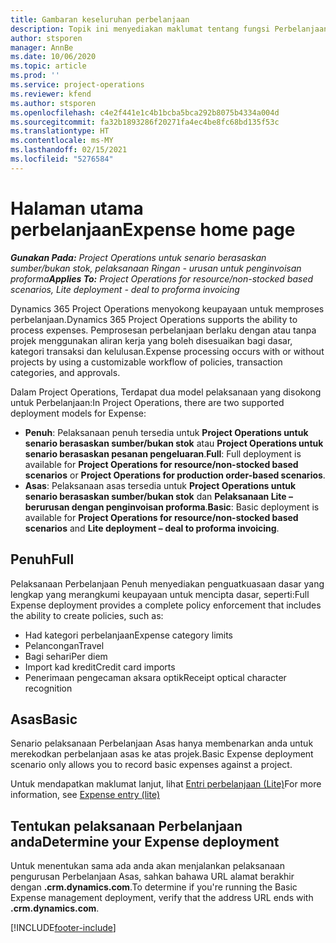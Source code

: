 ```yaml
---
title: Gambaran keseluruhan perbelanjaan
description: Topik ini menyediakan maklumat tentang fungsi Perbelanjaan dalam Project Operations.
author: stsporen
manager: AnnBe
ms.date: 10/06/2020
ms.topic: article
ms.prod: ''
ms.service: project-operations
ms.reviewer: kfend
ms.author: stsporen
ms.openlocfilehash: c4e2f441e1c4b1bcba5bca292b8075b4334a004d
ms.sourcegitcommit: fa32b1893286f20271fa4ec4be8fc68bd135f53c
ms.translationtype: HT
ms.contentlocale: ms-MY
ms.lasthandoff: 02/15/2021
ms.locfileid: "5276584"
---
```

# <a name="expense-home-page"></a><span data-ttu-id="d11e9-103">Halaman utama perbelanjaan</span><span class="sxs-lookup"><span data-stu-id="d11e9-103">Expense home page</span></span>

<span data-ttu-id="d11e9-104">_**Gunakan Pada:** Project Operations untuk senario berasaskan sumber/bukan stok, pelaksanaan Ringan - urusan untuk penginvoisan proforma_</span><span class="sxs-lookup"><span data-stu-id="d11e9-104">_**Applies To:** Project Operations for resource/non-stocked based scenarios, Lite deployment - deal to proforma invoicing_</span></span>


<span data-ttu-id="d11e9-105">Dynamics 365 Project Operations menyokong keupayaan untuk memproses perbelanjaan.</span><span class="sxs-lookup"><span data-stu-id="d11e9-105">Dynamics 365 Project Operations supports the ability to process expenses.</span></span> <span data-ttu-id="d11e9-106">Pemprosesan perbelanjaan berlaku dengan atau tanpa projek menggunakan aliran kerja yang boleh disesuaikan bagi dasar, kategori transaksi dan kelulusan.</span><span class="sxs-lookup"><span data-stu-id="d11e9-106">Expense processing occurs with or without projects by using a customizable workflow of policies, transaction categories, and approvals.</span></span>

<span data-ttu-id="d11e9-107">Dalam Project Operations, Terdapat dua model pelaksanaan yang disokong untuk Perbelanjaan:</span><span class="sxs-lookup"><span data-stu-id="d11e9-107">In Project Operations, there are two supported deployment models for Expense:</span></span> 

- <span data-ttu-id="d11e9-108">**Penuh**: Pelaksanaan penuh tersedia untuk **Project Operations untuk senario berasaskan sumber/bukan stok** atau **Project Operations untuk senario berasaskan pesanan pengeluaran**.</span><span class="sxs-lookup"><span data-stu-id="d11e9-108">**Full**: Full deployment is available for **Project Operations for resource/non-stocked based scenarios** or **Project Operations for production order-based scenarios**.</span></span>
- <span data-ttu-id="d11e9-109">**Asas**: Pelaksanaan asas tersedia untuk **Project Operations untuk senario berasaskan sumber/bukan stok** dan **Pelaksanaan Lite – berurusan dengan penginvoisan proforma**.</span><span class="sxs-lookup"><span data-stu-id="d11e9-109">**Basic**: Basic deployment is available for **Project Operations for resource/non-stocked based scenarios** and **Lite deployment – deal to proforma invoicing**.</span></span>

## <a name="full"></a><span data-ttu-id="d11e9-110">Penuh</span><span class="sxs-lookup"><span data-stu-id="d11e9-110">Full</span></span> 
<span data-ttu-id="d11e9-111">Pelaksanaan Perbelanjaan Penuh menyediakan penguatkuasaan dasar yang lengkap yang merangkumi keupayaan untuk mencipta dasar, seperti:</span><span class="sxs-lookup"><span data-stu-id="d11e9-111">Full Expense deployment provides a complete policy enforcement that includes the ability to create policies, such as:</span></span>

  - <span data-ttu-id="d11e9-112">Had kategori perbelanjaan</span><span class="sxs-lookup"><span data-stu-id="d11e9-112">Expense category limits</span></span>
  - <span data-ttu-id="d11e9-113">Pelancongan</span><span class="sxs-lookup"><span data-stu-id="d11e9-113">Travel</span></span>
  - <span data-ttu-id="d11e9-114">Bagi sehari</span><span class="sxs-lookup"><span data-stu-id="d11e9-114">Per diem</span></span>
  - <span data-ttu-id="d11e9-115">Import kad kredit</span><span class="sxs-lookup"><span data-stu-id="d11e9-115">Credit card imports</span></span>
  - <span data-ttu-id="d11e9-116">Penerimaan pengecaman aksara optik</span><span class="sxs-lookup"><span data-stu-id="d11e9-116">Receipt optical character recognition</span></span>

## <a name="basic"></a><span data-ttu-id="d11e9-117">Asas</span><span class="sxs-lookup"><span data-stu-id="d11e9-117">Basic</span></span> 
<span data-ttu-id="d11e9-118">Senario pelaksanaan Perbelanjaan Asas hanya membenarkan anda untuk merekodkan perbelanjaan asas ke atas projek.</span><span class="sxs-lookup"><span data-stu-id="d11e9-118">Basic Expense deployment scenario only allows you to record basic expenses against a project.</span></span> 

<span data-ttu-id="d11e9-119">Untuk mendapatkan maklumat lanjut, lihat [Entri perbelanjaan (Lite)](basic-expense.md)</span><span class="sxs-lookup"><span data-stu-id="d11e9-119">For more information, see [Expense entry (lite)](basic-expense.md)</span></span>

## <a name="determine-your-expense-deployment"></a><span data-ttu-id="d11e9-120">Tentukan pelaksanaan Perbelanjaan anda</span><span class="sxs-lookup"><span data-stu-id="d11e9-120">Determine your Expense deployment</span></span>
<span data-ttu-id="d11e9-121">Untuk menentukan sama ada anda akan menjalankan pelaksanaan pengurusan Perbelanjaan Asas, sahkan bahawa URL alamat berakhir dengan **.crm.dynamics.com**.</span><span class="sxs-lookup"><span data-stu-id="d11e9-121">To determine if you're running the Basic Expense management deployment, verify that the address URL ends with **.crm.dynamics.com**.</span></span> 


[!INCLUDE[footer-include](../includes/footer-banner.md)]